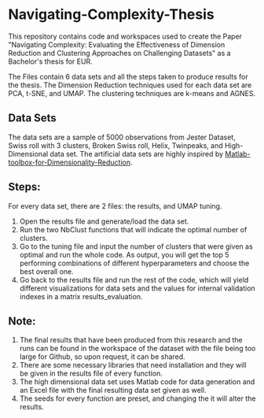 # Navigating-Complexity-Thesis
This repository contains code and workspaces used to create the Paper "Navigating Complexity: Evaluating the Effectiveness of Dimension Reduction and Clustering Approaches on Challenging Datasets" as a Bachelor's thesis for EUR. 

The Files contain 6 data sets and all the steps taken to produce results for the thesis. 
The Dimension Reduction techniques used for each data set are PCA, t-SNE, and UMAP. 
The clustering techniques are k-means and AGNES. 

## Data Sets
The data sets are a sample of 5000 observations from Jester Dataset, Swiss roll with 3 clusters, Broken Swiss roll, Helix, Twinpeaks, and High-Dimensional data set. The artificial data sets are highly inspired by [Matlab-toolbox-for-Dimensionality-Reduction](https://github.com/UMD-ISL/Matlab-Toolbox-for-Dimensionality-Reduction).

## Steps:

For every data set, there are 2 files: the results, and UMAP tuning. 
1. Open the results file and generate/load the data set. 
2. Run the two NbClust functions that will indicate the optimal number of clusters.
3. Go to the tuning file and input the number of clusters that were given as optimal and run the whole code. As output, you will get the top 5 performing combinations of different hyperparameters and choose the best overall one.
4. Go back to the results file and run the rest of the code, which will yield different visualizations for data sets and the values for internal validation indexes in a matrix results_evaluation. 

## Note:
1. The final results that have been produced from this research and the runs can be found in the workspace of the dataset with the file being too large for Github, so upon request, it can be shared.
2. There are some necessary libraries that need installation and they will be given in the results file of every function.
3. The high dimensional data set uses Matlab code for data generation and an Excel file with the final resulting data set given as well.
4. The seeds for every function are preset, and changing the it will alter the results.
